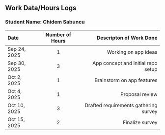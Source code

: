 ## Work Data/Hours Logs

### Student Name: Chidem Sabuncu 

| Date               | Number of Hours              | Descripton of Work Done     |
| :---               |    :----:                    |          ---: |
| Sep 24, 2025       | 1        | Working on app ideas  |
| Sep 30, 2025       | 3        | App concept and initial repo setup  |
| Oct 2, 2025        | 1        | Brainstorm on app features |
| Oct 4, 2025        | 1        | Proposal review  |
|Oct 10, 2025        | 3        | Drafted requirements gathering survey |
| Oct 15, 2025       | 2	    | Finalize survey |

